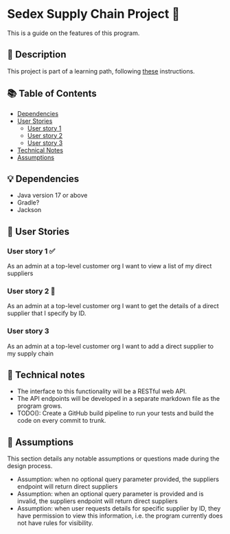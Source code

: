# Sedex Supply Chain Project 🧩

This is a guide on the features of this program.

## 💬 Description

This project is part of a learning path, following [these](https://github.com/aceakash/programming-exercises/blob/main/supply_chain.md) instructions.

## 📚 Table of Contents
- [Dependencies](#-dependencies)
- [User Stories](#-user-stories)
  - [User story 1](#user-story-1)
  - [User story 2](#user-story-2)
  - [User story 3](#user-story-3)
- [Technical Notes](#-technical-notes)
- [Assumptions](#-assumptions-)
## 💡 Dependencies
- Java version 17 or above
- Gradle?
- Jackson

## 👥 User Stories

### User story 1 ✅

As an admin at a top-level customer org
I want to view a list of my direct suppliers
 
### User story 2 📍

As an admin at a top-level customer org
I want to get the details of a direct supplier that I specify by ID.

### User story 3

As an admin at a top-level customer org
I want to add a direct supplier to my supply chain

## 📝 Technical notes

- The interface to this functionality will be a RESTful web API.
- The API endpoints will be developed in a separate markdown file as the program grows.
- TODO(): Create a GitHub build pipeline to run your tests and build the code on every commit to trunk.


## 🧠 Assumptions 

This section details any notable assumptions or questions made during the design process.

- Assumption: when no optional query parameter provided, the suppliers endpoint will return direct suppliers
- Assumption: when an optional query parameter is provided and is invalid, the suppliers endpoint will return direct suppliers
- Assumption: when user requests details for specific supplier by ID, they have permission to view this information, i.e. the program currently does not have rules for visibility. 